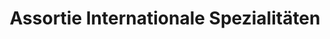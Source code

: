 ---
title: "Assortie Internationale Spezialitäten"
url: /osterode-am-harz/assortie-internationale-spezialitaeten/
shop: Lebensmittel
---